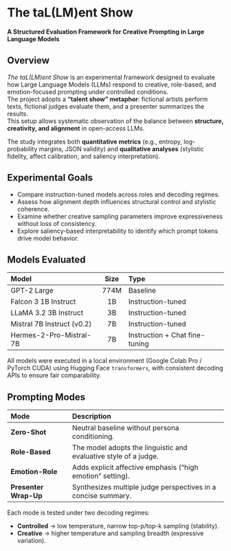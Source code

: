 # The taL(LM)ent Show  
**A Structured Evaluation Framework for Creative Prompting in Large Language Models**

## Overview

*The taL(LM)ent Show* is an experimental framework designed to evaluate how Large Language Models (LLMs) respond to creative, role-based, and emotion-focused prompting under controlled conditions.  
The project adopts a **“talent show” metaphor**: fictional artists perform texts, fictional judges evaluate them, and a presenter summarizes the results.  
This setup allows systematic observation of the balance between **structure, creativity, and alignment** in open-access LLMs.

The study integrates both **quantitative metrics** (e.g., entropy, log-probability margins, JSON validity) and **qualitative analyses** (stylistic fidelity, affect calibration, and saliency interpretation).

## Experimental Goals

- Compare instruction-tuned models across roles and decoding regimes.  
- Assess how alignment depth influences structural control and stylistic coherence.  
- Examine whether creative sampling parameters improve expressiveness without loss of consistency.  
- Explore saliency-based interpretability to identify which prompt tokens drive model behavior.

## Models Evaluated

| Model | Size | Type |
|:------|:-----:|:------|
| GPT-2 Large | 774M | Baseline |
| Falcon 3 1B Instruct | 1B | Instruction-tuned |
| LLaMA 3.2 3B Instruct | 3B | Instruction-tuned |
| Mistral 7B Instruct (v0.2) | 7B | Instruction-tuned |
| Hermes-2-Pro-Mistral-7B | 7B | Instruction + Chat fine-tuning |

All models were executed in a local environment (Google Colab Pro / PyTorch CUDA) using Hugging Face `transformers`, with consistent decoding APIs to ensure fair comparability.

## Prompting Modes

| Mode | Description |
|:-----|:-------------|
| **Zero-Shot** | Neutral baseline without persona conditioning. |
| **Role-Based** | The model adopts the linguistic and evaluative style of a judge. |
| **Emotion-Role** | Adds explicit affective emphasis (“high emotion” setting). |
| **Presenter Wrap-Up** | Synthesizes multiple judge perspectives in a concise summary. |

Each mode is tested under two decoding regimes:

- **Controlled** → low temperature, narrow top-p/top-k sampling (stability).  
- **Creative** → higher temperature and sampling breadth (expressive variation).

